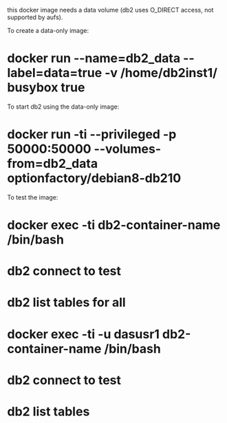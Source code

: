 this docker image needs a data volume (db2 uses O_DIRECT access, not supported by aufs).

To create a data-only image: 

# docker run --name=db2_data --label=data=true -v /home/db2inst1/ busybox true

To start db2 using the data-only image:

# docker run -ti --privileged -p 50000:50000 --volumes-from=db2_data optionfactory/debian8-db210

To test the image:

# docker exec -ti db2-container-name /bin/bash
  # db2 connect to test
  # db2 list tables for all
# docker exec -ti -u dasusr1 db2-container-name /bin/bash
  # db2 connect to test
  # db2 list tables
